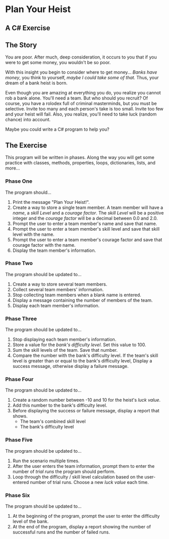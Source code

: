 # Plan Your Heist

## A C# Exercise

## The Story

You are poor. After much, deep consideration, it occurs to you that if you were to get some money, you wouldn't be so poor.

With this insight you begin to consider where to get money... _Banks have money_, you think to yourself, _maybe I could take some of that._ Thus, your dream of a bank heist is born.

Even though you are amazing at everything you do, you realize you cannot rob a bank alone. You'll need a team. But who should you recruit? Of course, you have a rolodex full of criminal masterminds, but you must be selective. Invite too many and each person's take is too small. Invite too few and your heist will fail. Also, you realize, you'll need to take luck (random chance) into account.

Maybe you could write a C# program to help you?

## The Exercise

This program will be written in phases. Along the way you will get some practice with classes, methods, properties, loops, dictionaries, lists, and more...

### Phase One

The program should...

1. Print the message "Plan Your Heist!".
1. Create a way to store a single team member. A team member will have a _name_, a _skill Level_ and a _courage factor_. The _skill Level_ will be a positive integer and the _courage factor_ will be a decimal between 0.0 and 2.0.
1. Prompt the user to enter a team member's name and save that name.
1. Prompt the user to enter a team member's skill level and save that skill level with the name.
1. Prompt the user to enter a team member's courage factor and save that courage factor with the name.
1. Display the team member's information.

### Phase Two

The program should be updated to...

1. Create a way to store several team members.
1. Collect several team members' information.
1. Stop collecting team members when a blank name is entered.
1. Display a message containing the number of members of the team.
1. Display each team member's information.

### Phase Three

The program should be updated to...

1. Stop displaying each team member's information.
1. Store a value for the _bank's difficulty level_. Set this value to 100.
1. Sum the skill levels of the team. Save that number.
1. Compare the number with the bank's difficulty level. If the team's skill level is greater than or equal to the bank's difficulty level, Display a success message, otherwise display a failure message.

### Phase Four

The program should be updated to...

1. Create a random number between -10 and 10 for the heist's _luck value_.
1. Add this number to the bank's difficulty level.
1. Before displaying the success or failure message, display a report that shows.
   - The team's combined skill level
   - The bank's difficulty level

### Phase Five

The program should be updated to...

1. Run the scenario multiple times.
1. After the user enters the team information, prompt them to enter the number of _trial runs_ the program should perform.
1. Loop through the difficulty / skill level calculation based on the user-entered number of trial runs. Choose a new _luck value_ each time.

### Phase Six

The program should be updated to...

1. At the beginning of the program, prompt the user to enter the difficulty level of the bank.
1. At the end of the program, display a report showing the number of successful runs and the number of failed runs.
